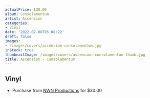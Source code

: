 ```yaml
---
actualPrice: $30.00
album: Consolamentum
artist: Ascension
categories:
- Vinyl
date: '2022-07-08T05:08:22'
draft: false
images:
- /images/covers/ascension-consolamentum.jpg
inStock: true
thumbnailImage: /images/covers/ascension-consolamentum-thumb.jpg
title: Ascension - Consolamentum
---
```


## Vinyl
* Purchase from [NWN Productions](http://shop.nwnprod.com/index.php?route=product/product&path=75&product_id=25180&sort=pd.name&order=ASC) for $30.00
